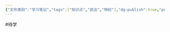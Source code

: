 ```yaml
---
{"文件类别":"学习笔记","tags":["知识点","民法","物权"],"dg-publish":true,"permalink":"/学习笔记studyup/物权法学/添附规则/","dgPassFrontmatter":true,"created":"2024-10-20T22:55:11.604+08:00","updated":"2024-10-25T12:30:24.117+08:00"}
---
```


#待学 